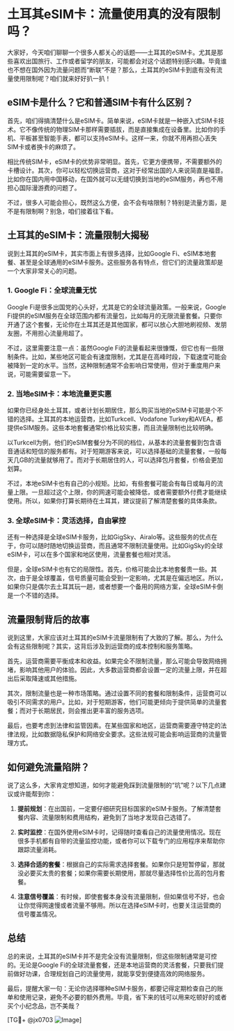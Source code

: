 # 土耳其eSIM卡：流量使用真的没有限制吗？

大家好，今天咱们聊聊一个很多人都关心的话题——土耳其的eSIM卡。尤其是那些喜欢出国旅行、工作或者留学的朋友，可能都会对这个话题特别感兴趣。毕竟谁也不想在国外因为流量问题而“断联”不是？那么，土耳其的eSIM卡到底有没有流量使用限制呢？咱们就来好好扒一扒！

## eSIM卡是什么？它和普通SIM卡有什么区别？

首先，咱们得搞清楚什么是eSIM卡。简单来说，eSIM卡就是一种嵌入式SIM卡技术。它不像传统的物理SIM卡那样需要插拔，而是直接集成在设备里。比如你的手机、平板甚至智能手表，都可以支持eSIM卡。这样一来，你就不用再担心丢失SIM卡或者换卡的麻烦了。

相比传统SIM卡，eSIM卡的优势非常明显。首先，它更方便携带，不需要额外的卡槽设计。其次，你可以轻松切换运营商，这对于经常出国的人来说简直是福音。比如你在国内用中国移动，在国外就可以无缝切换到当地的eSIM服务，再也不用担心国际漫游费的问题了。

不过，很多人可能会担心，既然这么方便，会不会有啥限制？特别是流量方面，是不是有限制啊？别急，咱们接着往下看。

## 土耳其的eSIM卡：流量限制大揭秘

说到土耳其的eSIM卡，其实市面上有很多选择，比如Google Fi、eSIM本地套餐、甚至是全球通用的eSIM卡服务。这些服务各有特点，但它们的流量政策却是一个大家非常关心的问题。

### 1. Google Fi：全球流量无忧

Google Fi是很多出国党的心头好，尤其是它的全球流量政策。一般来说，Google Fi提供的eSIM服务在全球范围内都有流量包，比如每月的无限流量套餐。只要你开通了这个套餐，无论你在土耳其还是其他国家，都可以放心大胆地刷视频、发朋友圈，不用担心流量用超了。

不过，这里需要注意一点：虽然Google Fi的流量看起来很慷慨，但它也有一些限制条件。比如，某些地区可能会有速度限制，尤其是在高峰时段，下载速度可能会被降到一定的水平。当然，这种限制通常不会影响日常使用，但对于重度用户来说，可能需要留意一下。

### 2. 当地eSIM卡：本地流量更实惠

如果你已经身处土耳其，或者计划长期居住，那么购买当地的eSIM卡可能是个不错的选择。土耳其的本地运营商，比如Turkcell、Vodafone Turkey和AVEA，都提供eSIM服务。这些本地套餐通常价格比较实惠，而且流量限制也比较明确。

以Turkcell为例，他们的eSIM套餐分为不同的档位，从基本的流量套餐到包含语音通话和短信的服务都有。对于短期游客来说，可以选择基础的流量套餐，一般每天几GB的流量就够用了。而对于长期居住的人，可以选择包月套餐，价格会更加划算。

不过，本地eSIM卡也有自己的小规矩。比如，有些套餐可能会有每日或每月的流量上限。一旦超过这个上限，你的网速可能会被降低，或者需要额外付费才能继续使用。所以，如果你打算长期待在土耳其，建议提前了解清楚套餐的具体条款。

### 3. 全球eSIM卡：灵活选择，自由掌控

还有一种选择是全球eSIM卡服务，比如GigSky、Airalo等。这些服务的优点在于，你可以随时随地切换运营商，而且通常不限制流量使用。比如GigSky的全球eSIM卡，可以在多个国家和地区使用，流量套餐也相对灵活。

但是，全球eSIM卡也有它的局限性。首先，价格可能会比本地套餐贵一些。其次，由于是全球覆盖，信号质量可能会受到一定影响，尤其是在偏远地区。所以，如果你只是偶尔去土耳其玩一趟，或者想要一个备用的网络方案，全球eSIM卡倒是一个不错的选择。

## 流量限制背后的故事

说到这里，大家应该对土耳其的eSIM卡流量限制有了大致的了解。那么，为什么会有这些限制呢？其实，这背后涉及到运营商的成本控制和服务策略。

首先，运营商需要平衡成本和收益。如果完全不限制流量，那么可能会导致网络拥堵，影响其他用户的体验。因此，大多数运营商都会设置一定的流量上限，并在超出后采取降速或其他措施。

其次，限制流量也是一种市场策略。通过设置不同的套餐和限制条件，运营商可以吸引不同需求的用户。比如，对于短期游客，他们可能更倾向于提供简单的流量套餐；而对于长期居民，则会推出更丰富的服务选项。

最后，也要考虑到法律和监管因素。在某些国家和地区，运营商需要遵守特定的法律法规，比如数据隐私保护和网络安全要求。这些法规可能会影响运营商的流量管理方式。

## 如何避免流量陷阱？

说了这么多，大家肯定想知道，如何才能避免踩到流量限制的“坑”呢？以下几点建议或许能帮到你：

1. **提前规划**：在出国前，一定要仔细研究目标国家的eSIM卡服务。了解清楚套餐内容、流量限制和费用结构，避免到了当地才发现自己选错了。

2. **实时监控**：在国外使用eSIM卡时，记得随时查看自己的流量使用情况。现在很多手机都有自带的流量监控功能，或者你可以下载专门的应用程序来帮助你跟踪流量消耗。

3. **选择合适的套餐**：根据自己的实际需求选择套餐。如果你只是短暂停留，那就没必要买太贵的套餐；如果你需要长期使用，那就尽量选择性价比高的包月套餐。

4. **注意信号覆盖**：有时候，即使套餐本身没有流量限制，但如果信号不好，也会让你觉得网速慢或者流量不够用。所以在选择eSIM卡时，也要关注运营商的信号覆盖情况。

## 总结

总的来说，土耳其的eSIM卡并不是完全没有流量限制，但这些限制通常是可控的。无论是Google Fi的全球流量套餐，还是本地运营商的灵活套餐，只要我们提前做好功课，合理规划自己的流量使用，就能享受到便捷高效的网络服务。

最后，提醒大家一句：无论你选择哪种eSIM卡服务，都要记得定期检查自己的账单和使用记录，避免不必要的额外费用。毕竟，省下来的钱可以用来吃顿好的或者买个小纪念品，岂不美哉？

[TG💪+ @jx0703 ![Image](https://github.com/user-attachments/assets/dbca1d08-cadb-493c-b0ec-ad6f7a83f270)]